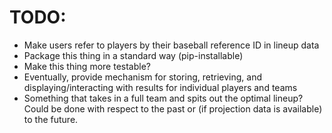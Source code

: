 # TODO:
* Make users refer to players by their baseball reference ID in lineup data
* Package this thing in a standard way (pip-installable)
* Make this thing more testable?
* Eventually, provide mechanism for storing, retrieving, and displaying/interacting with results for individual players and teams
* Something that takes in a full team and spits out the optimal lineup? Could be done with respect to the past or (if projection data is available) to the future.
